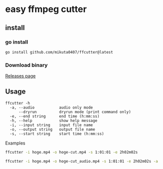# easy ffmpeg cutter

## install

### go install

```bash
go install github.com/mikuta0407/ffcutter@latest
```

### Download binary

[Releases page](https://github.com/mikuta0407/ffcutter/releases)

## Usage
```
ffcutter -h
  -a, --audio           audio only mode
      --dryrun          dryrun mode (print command only)
  -e, --end string      end time (h:mm:ss)
  -h, --help            show help message
  -i, --input string    input file name
  -o, --output string   output file name
  -s, --start string    start time (h:mm:ss)
```

Examples

```bash
ffcutter -i hoge.mp4 -o hoge-cut.mp4 -s 1:01:01 -e 2h02m02s
```


```bash
ffcutter -i hoge.mp4 -o hoge-cut_audio.mp4 -s 1:01:01 -e 2h02m02s -a
```